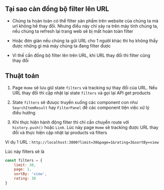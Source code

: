## Tại sao càn đồng bộ filter lên URL

-   Chúng ta hoàn toàn có thể filter sản phẩm trên website của chúng ta mà url không hề thay đổi. Nhưng điều này chỉ xảy ra trên máy tính chúng ta, nếu chúng ta refresh lại trang web sẽ bị mất hoàn toàn filter

-   Hoặc đơn giản nếu chúng ta gửi URL cho 1 người khác thi họ không thấy được những gì mà máy chúng ta đang filter được

-   Vì thế cần đồng bộ filter lên trên URL, khi URL thay đổi thì filter cũng thay đổi

## Thuật toán

1. Page `Home` sẽ lưu giữ state `filters` và tracking sự thay đổi của URL. Nếu URL thay đổi thì cập nhật lại state `filters` và gọi lại API get products

2. State `filters` sẽ đưuọc truyền xuống các component con như `SearchItemResult` hay `FilterPanel` để các component tiện việc xử lý điều hướng

3. Khi thực hiện hành động filter thì chỉ cần chuyển route với `history.push()` hoặc `Link`. Lúc này page `Home` sẽ tracking được URL thay đổi và thực hiện cập nhật lại products và filters

Ví dụ 1 URL : `http://localhost:3000?limit=30&page=1&rating=3&sortBy=view`

Lúc này filters sẽ là

```js
const filters = {
    limit: 30,
    page: 1,
    sortBy: 'view',
    rating: 30
}
```
